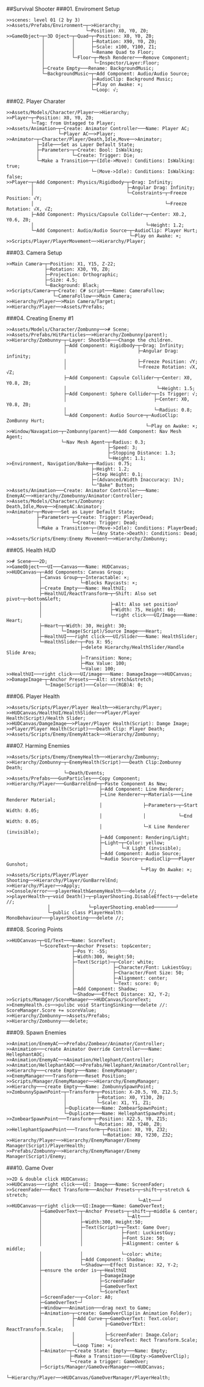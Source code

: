 ##Survival Shooter
###01. Enviroment Setup
    
    >>scenes: level 01 (2 by 3)
    >>Assets/Prefabs/Environment─┬─>Hierarchy;
                                 └─Position: X0, Y0, Z0;
    >>GameObject─┬─3D Oject─┬─Quad─┬─Position: X0, Y0, Z0;
                 │          │      ├─Rotation: X90, Y0, Z0;
                 │          │      ├─Scale: x100, Y100, Z1;
                 │          │      └─Rename Quad to Floor;
                 │          └─Floor─┬─Mesh Renderer───Remove Component;
                 │                  └─Inspector/Layer:Floor;
                 ├─Create Empty───Rename: BackgroundMusic;
                 └─BackgroundMusic─┬─Add Component: Audio/Audio Source;
                                   ├─AudioClip: Background Music;
                                   ├─Play on Awake: ×;
                                   └─Loop: √;
 
###02. Player Charater

    >>Assets/Models/Character/Player──>Hierarchy;
    >>Player─┬─Position: X0, Y0, Z0;
             └─Tag: from Untagged to Player;
    >>Assets/Animation─┬─Create: Animator Controller───Name: Player AC;
                       └─Player AC──>Player;
    >>Animator─┬─Character/Player/Death,Idle,Move──>Animator;
               ├─Idle───Set as Layer Default State;
               ├─Parameters─┬─Create: Bool: IsWalking;
               │            └─Create: Trigger: Die;
               └─Make a Transition─┬─(Idle->Move): Conditions: IsWalking: true;
                                   └─(Move->Idle): Conditions: IsWalking: false;
    >>Player─┬─Add Component: Physics/Rigidbody─┬─Drag: Infinity;
             │                                  ├─Angular Drag: Infinity;
             │                                  └─Constraints─┬─Freeze Position: √Y;
             │                                                └─Freeze Rotation: √X, √Z;
             ├─Add Component: Physics/Capsule Collider─┬─Center: X0.2, Y0.6, Z0;
             │                                         └─Height: 1.2;
             └─Add Component: Audio/Audio Source─┬─AudioClip: Player Hurt;
                                                 └─Play on Awake: ×;
    >>Scripts/Player/PlayerMovement──>Hierarchy/Player;

###03. Camera Setup

    >>Main Camera─┬─Position: X1, Y15, Z-22;
                  ├─Rotation: X30, Y0, Z0;
                  ├─Projection: Orthographic;
                  ├─Size: 4.5;
                  └─Background: Black;
    >>Scripts/Camera─┬─Create: C# script───Name: CameraFollow;
                     └─CameraFollow──>Main Camera;
    >>Hierarchy/Player──>Main Camera/Target;
    >>Hierarchy/Player──>Assets/Prefabs;

###04. Creating Enemy #1

    >>Assets/Models/Character/Zombunny──># Scene;
    >>Assets/Prefabs/HitParticles──>Hierarchy/Zombunny(parent);
    >>Hierarchy/Zombunny─┬─Layer: Shootble───Change the children.
                         ├─Add Component: Rigidbody─┬─Drag: Infinity;
                         │                          ├─Angular Drag: infinity;
                         │                          ├─Freeze Position: √Y;
                         │                          └─Freeze Rotation: √X, √Z;
                         ├─Add Component: Capsule Collider─┬─Center: X0, Y0.8, Z0;
                         │                                 └─Height: 1.5;
                         ├─Add Component: Sphere Collider─┬─Is Trigger: √;
                         │                                ├─Center: X0, Y0.8, Z0;
                         │                                └─Radius: 0.8;
                         └─Add Component: Audio Source─┬─AudioClip: ZomBunny Hurt;
                                                       └─Play on Awake: ×;
    >>Window/Navagation─┬─Zombunny(parent)───Add Component: Nav Mesh Agent;
                        └─Nav Mesh Agent─┬─Radius: 0.3;
                                         ├─Speed: 3;
                                         ├─Stopping Distance: 1.3;
                                         └─Height: 1.1;
    >>Environment, Navigation/Bake─┬─Radius: 0.75;
                                   ├─Height: 1.2;
                                   ├─Step Height: 0.1;
                                   ├─(Advanced/Width Inaccuracy: 1%);
                                   └─"Bake" Button;
    >>Assets/Animation───Create: Animator Controller───Name: EnemyAC──>Hierarchy/Zomebunny/Animator:Controller;
    >>Assets/Models/Characters/Zombunny: Death,Idle,Move──>EnemyAC:Animator;
    >>Animator─┬─Move───Set as Layer Default State;
               ├─Parameters─┬─Create: Trigger: PlayerDead;
               │            └─Create: Trigger: Dead;
               └─Make a Transition─┬─(Move->Idle): Conditions: PlayerDead;
                                   └─(Any State->Death): Conditions: Dead;
    >>Assets/Scripts/Enemy:Enemy Movement──>Hierarchy/Zombunny;

###05. Health HUD

    >># Scene───2D;
    >>GameObject───UI───Canvas───Name: HUDCanvas;
    >>HUDCanvas─┬─Add Components: Canvas Group;
                ├─Canvas Group─┬─Interactable: ×;
                │              └─Blocks Raycasts: ×;
                ├─Create Empty───Name: HealthUI;
                ├─HealthUI/ReactTransform─┬─Shift: Also set pivot─┬─bottom&left;
                │                         ├─Alt: Also set position┘
                │                         ├─Width: 75, Height: 60;
                │                         └─right click───UI/Image───Name: Heart;
                ├─Heart─┬─Width: 30, Height: 30;
                │       └─Image(Script)/Source Image───Heart;
                ├─HealthUI───right click───UI/Slider───Name: HealthSlider;
                └─HealthSlider─┬─Pos X: 95;
                               ├─delete Hierarchy/HealthSlider/Handle Slide Area;
                               ├─Transition: None;
                               ├─Max Value: 100;
                               └─Value: 100;
    >>HealthUI───right click───UI/image───Name: DamageImage──>HUDCanvas;
    >>DamageImage─┬─Anchor Presets───Alt: stretch&stretch;
                  └─Image(Script)───Color───(RGB)A: 0;

###06. Player Health

    >>Assets/Scripts/Player/Player Health──>Hierarchy/Player;
    >>HUDCanvas/HealthUI/HealthSlider──>Player/Player Health(Script)/Health Slider;
    >>HUDCanvas/DamgeImage──>Player/Player Health(Script): Damge Image;
    >>Player/Player Health(Script)───Death Clip: Player Death;
    >>Assets/Scripts/Enemy/EnemyAttack──>Hierarchy/Zombunny;

###07. Harming Enemies

    >>Assets/Scripts/Enemy/EnemyHealth──>Hierarchy/Zombunny;
    >>Hierarchy/Zombunny─┬─EnemyHealth(Script)───Death Clip:Zombunny Death;
                         └─Death/Events;
    >>Assets/Prefabs───GunParticles───Copy Component;
    >>Hierarchy/Player───GunBarrelEnd─┬─Paste Component As New;
                                      ├─Add Component: Line Renderer;
                                      ├─Line Renderer─┬─Materials───Line Renderer Material;
                                      │               ├─Parameters─┬─Start Width: 0.05;
                                      │               │            └─End Width: 0.05;
                                      │               └─X Line Renderer (invisible);
                                      ├─Add Component: Rendering/Light;
                                      ├─Light─┬─Color: yellow;
                                      │       └─X Light (invisible);
                                      ├─Add Component: Audio Source;
                                      └─Audio Source─┬─AudioClip───Player Gunshot;
                                                     └─Play On Awake: ×;
    >>Assets/Scripts/Player/Player Shooting──>Hierarchy/Player/GunBarrelEnd;
    >>Hierarchy/Player──>Apply;
    >>Console/error───playerHealth&enemyHealth───delete //;
    >>playerHealth─┬─void Death()─┬─playerShooting.DisableEffects─┬─delete //;
                   │              └─playerShooting.enabled────────┘
                   └─public class PlayerHealth: MonoBehaviour───playerShooting───delete //;

###08. Scoring Points

    >>HUDCanvas─┬─UI/Text───Name: ScoreText;
                └─ScoreText─┬─Anchor Presets: top&center;
                            ├─Pos Y: -55;
                            ├─Width:300, Height:50;
                            ├─Text(Script)─┬─Color: white;
                            │              ├─Character/Font: LukiestGuy;
                            │              ├─Character/Font Size: 50;
                            │              ├─Alignment: center;
                            │              └─Text: score: 0;
                            ├─Add Component: Shadow;
                            └─Shadow───Effect Distance: X2, Y-2;
    >>Scripts/Manager/ScoreManager──>HUDCanvas/ScoreText;
    >>EnemyHealth.cs──>pulibc void StartingSinking───delete //: ScoreManager.Score += scoreValue;
    >>Hierarchy/Zombunny──>Assets/Prefabs;
    >>Hierarchy/Zombunny───delete;

###09. Spawn Enemies

    >>Animation/EnemyAC──>Prefabs/Zombear/Animator/Controller;
    >>Animation───create Animator Override Controller───Name: HellephantAOC;
    >>Animation/EnemyAC──>Animation/Hellephant/Controller;
    >>Animation/HellephantAOC──>Prefabs/Hellephant/Animator/Controller;
    >>Hierarchy───create Empty───Name: EnemyManager;
    >>EnemyManager───Transform───Reset Position;
    >>Scripts/Manager/EnemyManager──>Hierarchy/EnemyManager;
    >>Hierarchy───create Empty───Name: ZombunnySpawnPoint;
    >>ZombunnySpawnPoint─┬─Transform─┬─Position: X-20.5, Y0, Z12.5;
                         │           ├─Rotation: X0, Y130, Z0;
                         │           └─Scale: X1, Y1, Z1;
                         ├─Duplicate───Name: ZombearSpawnPoint;
                         └─Duplicate───Name: HellephantSpawnPoint;
    >>ZombearSpawnPoint───Transform─┬─Position: X22.5, Y0, Z15;
                                    └─Rotation: X0, Y240, Z0;
    >>HellephantSpawnPoint───Transform─┬─Position: X0, Y0, Z32;
                                       └─Rotation: X0, Y230, Z32;
    >>Hierarchy/Player──>Hierarchy/EnemyManager/Enemy Manager(Script)/PlayerHealth;
    >>Prefabs/Zombunny──>Hierarchy/EnemyManager/Enemy Manager(Script)/Enemy;

###10. Game Over

    >>2D & double click HUDCanvas;
    >>HUDCanvas───right click───UI: Image───Name: ScreenFader;
    >>ScreenFader───Rect Transform───Anchor Presets─┬─shift─┬─stretch & stretch;
                                                    └─Alt───┘
    >>HUDCanvas─┬─right click───UI:Image───Name: GameOverText;
                ├─GameOverText─┬─Anchor Presets─┬─shift─┬─middle & center;
                │              │                └─Alt───┘
                │              ├─Width:300, Height:50;
                │              ├─Text(Script)─┬─Text: Game Over;
                │              │              ├─Font: LuckiestGuy;
                │              │              ├─Font Size: 50;
                │              │              ├─Alignment: center & middle;
                │              │              └─color: white;
                │              ├─Add Component: Shadow;
                │              └─Shadow───Effect Distance: X2, Y-2;
                ├─ensure the order is─┬─HealthUI
                │                     ├─DamageImage
                │                     ├─ScreenFader
                │                     ├─GameOverText
                │                     └─ScoreText
                ├─ScreenFader──┬─Color: A0;
                ├─GameOverText─┘
                ├─Window───Animation───drag next to Game;
                ├─Animation─┬─create: GameOverClip(in Animation Folder);
                │           ├─Add Curve─┬─GameOverText: Text.color;
                │           │           ├─GameOverTExt: ReactTransform.Scale;
                │           │           ├─ScreenFader: Image.Color;
                │           │           └─ScoreText: Rect Transform.Scale;
                │           └─Loop Time: ×;
                ├─Animator─┬─Create State: Empty───Name: Empty;
                │          ├─Make a Transition───(Empty->GameOverClip);
                │          └─create a trigger: GameOver;
                ├─Scripts/Manager/GameOverManager──>HUDCanvas;
                └─Hierarchy/Player──>HUDCanvas/GameOverManager/PlayerHealth;